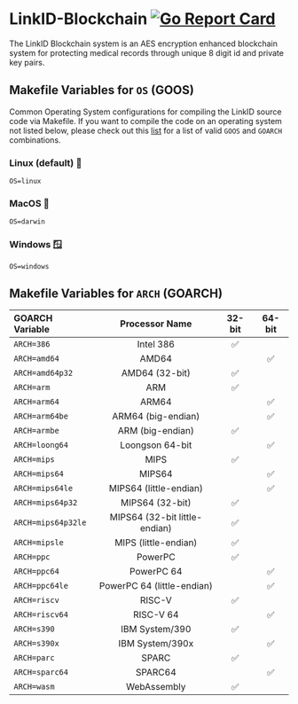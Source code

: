 # LinkID-Blockchain [![Go Report Card](https://goreportcard.com/badge/github.com/TEAM-GOJO/LinkID-Blockchain)](https://goreportcard.com/report/github.com/TEAM-GOJO/LinkID-Blockchain)

The LinkID Blockchain system is an AES encryption enhanced blockchain system for protecting medical records through unique 8 digit id and private key pairs.

## Makefile Variables for `OS` (GOOS)

Common Operating System configurations for compiling the LinkID source code via Makefile. If you want to compile the code on an operating system not listed below, please check out this [list](https://pkg.go.dev/internal/platform) for a list of valid `GOOS` and `GOARCH` combinations.

### Linux (default) 🐧
```
OS=linux
```

### MacOS 🍎
```
OS=darwin
```

### Windows 🪟
```
OS=windows
```

## Makefile Variables for `ARCH` (GOARCH)

| GOARCH Variable       | Processor Name   | 32-bit    | 64-bit    |
| :-------------------- | :--------------: | :-------: | :-------: |
| `ARCH=386`            | Intel 386        | ✅        |           |
| `ARCH=amd64`          | AMD64            |           | ✅        |
| `ARCH=amd64p32`       | AMD64 (32-bit)   | ✅        |           |
| `ARCH=arm`            | ARM              | ✅        |           |
| `ARCH=arm64`          | ARM64            |           | ✅        |
| `ARCH=arm64be`        | ARM64 (big-endian)|          | ✅        |
| `ARCH=armbe`          | ARM (big-endian) | ✅        |           |
| `ARCH=loong64`        | Loongson 64-bit  |           | ✅        |
| `ARCH=mips`           | MIPS             | ✅        |           |
| `ARCH=mips64`         | MIPS64           |           | ✅        |
| `ARCH=mips64le`       | MIPS64 (little-endian) |    | ✅        |
| `ARCH=mips64p32`      | MIPS64 (32-bit)  | ✅        |           |
| `ARCH=mips64p32le`    | MIPS64 (32-bit little-endian)| ✅      |   |
| `ARCH=mipsle`         | MIPS (little-endian)| ✅      |          |
| `ARCH=ppc`            | PowerPC          | ✅        |           |
| `ARCH=ppc64`          | PowerPC 64       |           | ✅        |
| `ARCH=ppc64le`        | PowerPC 64 (little-endian) | | ✅        |
| `ARCH=riscv`          | RISC-V           | ✅        |           |
| `ARCH=riscv64`        | RISC-V 64        |           | ✅        |
| `ARCH=s390`           | IBM System/390   | ✅        |           |
| `ARCH=s390x`          | IBM System/390x  |           | ✅        |
| `ARCH=parc`           | SPARC            | ✅        |           |
| `ARCH=sparc64`        | SPARC64          |           | ✅        |
| `ARCH=wasm`           | WebAssembly      | ✅        |           |

